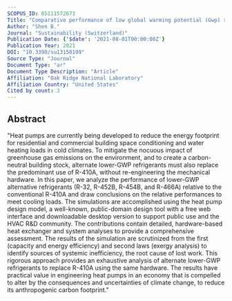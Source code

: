 ```yaml
---
SCOPUS_ID: 85111572673
Title: "Comparative performance of low global warming potential (Gwp) refrigerants as replacement for r-410a in a regular 2-speed heat pump for sustainable cooling"
Author: "Shen B."
Journal: "Sustainability (Switzerland)"
Publication Date: {'$date': '2021-08-01T00:00:00Z'}
Publication Year: 2021
DOI: "10.3390/su13158199"
Source Type: "Journal"
Document Type: "ar"
Document Type Description: "Article"
Affiliation: "Oak Ridge National Laboratory"
Affiliation Country: "United States"
Cited by count: 3
---
```


## Abstract
"Heat pumps are currently being developed to reduce the energy footprint for residential and commercial building space conditioning and water heating loads in cold climates. To mitigate the nocuous impact of greenhouse gas emissions on the environment, and to create a carbon-neutral building stock, alternate lower-GWP refrigerants must also replace the predominant use of R-410A, without re-engineering the mechanical hardware. In this paper, we analyze the performance of lower-GWP alternative refrigerants (R-32, R-452B, R-454B, and R-466A) relative to the conventional R-410A and draw conclusions on the relative performances to meet cooling loads. The simulations are accomplished using the heat pump design model, a well-known, public-domain design tool with a free web interface and downloadable desktop version to support public use and the HVAC R&D community. The contributions contain detailed, hardware-based heat exchanger and system analyses to provide a comprehensive assessment. The results of the simulation are scrutinized from the first (capacity and energy efficiency) and second laws (exergy analysis) to identify sources of systemic inefficiency, the root cause of lost work. This rigorous approach provides an exhaustive analysis of alternate lower-GWP refrigerants to replace R-410A using the same hardware. The results have practical value in engineering heat pumps in an economy that is compelled to alter by the consequences and uncertainties of climate change, to reduce its anthropogenic carbon footprint."
